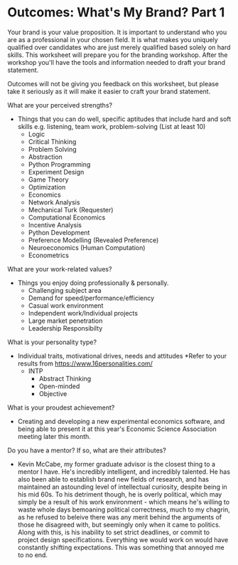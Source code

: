 # Outcomes: What's My Brand? Part 1

Your brand is your value proposition. It is important to understand who you are as a professional in your chosen field. It is what makes you uniquely qualified over candidates who are just merely qualified based solely on hard skills. 
This worksheet will prepare you for the branding workshop. After the workshop you'll have the tools and information needed to draft your brand statement. 

Outcomes will not be giving you feedback on this worksheet, but please take it seriously as it will make it easier to craft your brand statement.

What are your perceived strengths?
- Things that you can do well, specific aptitudes that include hard and soft skills e.g. listening, team work, problem-solving (List at least 10)
	- Logic
	- Critical Thinking
	- Problem Solving
	- Abstraction
	- Python Programming
	- Experiment Design
	- Game Theory
	- Optimization
	- Economics
	- Network Analysis
	- Mechanical Turk (Requester)
	- Computational Economics
	- Incentive Analysis
	- Python Development
	- Preference Modelling (Revealed Preference)
	- Neuroeconomics (Human Computation)
	- Econometrics

What are your work-related values?
- Things you enjoy doing professionally & personally.
	- Challenging subject area
	- Demand for speed/performance/efficiency
	- Casual work environment
	- Independent work/Individual projects
	- Large market penetration
	- Leadership Responsibilty	

What is your personality type?
- Individual traits, motivational drives, needs and attitudes *Refer to your results from https://www.16personalities.com/
	- INTP
		- Abstract Thinking
		- Open-minded
		- Objective

What is your proudest achievement?
- Creating and developing a new experimental economics software, and being able to present it at this year's Economic Science Association meeting later this month. 

Do you have a mentor? If so, what are their attributes?
- Kevin McCabe, my former graduate advisor is the closest thing to a mentor I have. He's incredibly intelligent, and incredibly talented. He has also been able to establish brand new fields of research, and has maintained an astounding level of intellectual curiosity, despite being in his mid 60s. To his detriment though, he is overly political, which may simply be a result of his work environment - which means he's willing to waste whole days bemoaning political correctness, much to my chagrin, as he refused to beleive there was any merit behind the arguments of those he disagreed with, but seemingly only when it came to politics. Along with this, is his inability to set strict deadlines, or commit to project design specifications. Everything we would work on would have constantly shifting expectations. This was something that annoyed me to no end.

